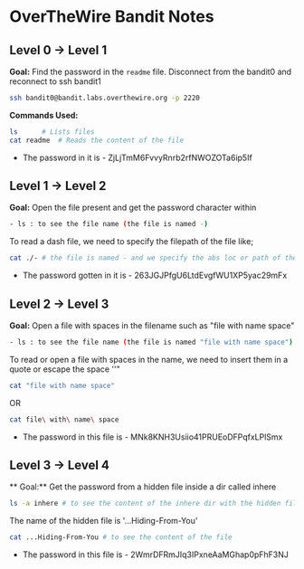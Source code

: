 # OverTheWire Bandit Notes

## Level 0 → Level 1
**Goal:** Find the password in the `readme` file. Disconnect from the bandit0 and reconnect to ssh bandit1
```bash
ssh bandit0@bandit.labs.overthewire.org -p 2220
```

**Commands Used:**
```bash
ls      # Lists files
cat readme  # Reads the content of the file
```
- The password in it is - ZjLjTmM6FvvyRnrb2rfNWOZOTa6ip5If

## Level 1 -> Level 2
**Goal:** Open the file present and get the password character within

```bash
- ls : to see the file name (the file is named -)
```
To read a dash file, we need to specify the filepath of the file like;
```bash
cat ./- # the file is named - and we specify the abs loc or path of the file to be able to open it
```
- The password gotten in it is - 263JGJPfgU6LtdEvgfWU1XP5yac29mFx

## Level 2 -> Level 3
**Goal:** Open a file with spaces in the filename such as "file with name space"

```bash
- ls : to see the file name (the file is named "file with name space")
```
To read or open a file with spaces in the name, we need to insert them in a quote or escape the space '\'"

```bash
cat "file with name space"
``` 
OR
```bash
cat file\ with\ name\ space
```

- The password in this file is - MNk8KNH3Usiio41PRUEoDFPqfxLPlSmx
## Level 3 -> Level 4
** Goal:** Get the password from a hidden file inside a dir called inhere

```bash
ls -a inhere # to see the content of the inhere dir with the hidden file
```
The name of the hidden file is '...Hiding-From-You'

```bash
cat ...Hiding-From-You # to see the content of the file
```
- The password in this file is - 2WmrDFRmJIq3IPxneAaMGhap0pFhF3NJ

